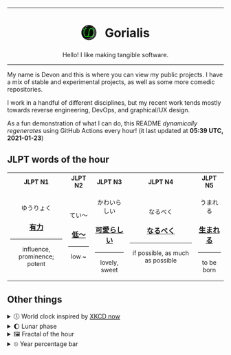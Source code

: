 ***

<h1 align="center">
<sub>
    <img src="readme/resources/avatar.png" height="36">
</sub>
&nbsp;
Gorialis
</h1>
<p align="center">
Hello! I like making tangible software.
</p>

***

My name is Devon and this is where you can view my public projects. I have a mix of stable and experimental projects, as well as some more comedic repositories.

I work in a handful of different disciplines, but my recent work tends mostly towards reverse engineering, DevOps, and graphical/UX design.

As a fun demonstration of what I can do, this README *dynamically regenerates* using GitHub Actions every hour! (it last updated at **05:39 UTC, 2021-01-23**)

<h2>JLPT words of the hour</h2>
<table>
    <tr>
        <th>JLPT N1</th>
        <th>JLPT N2</th>
        <th>JLPT N3</th>
        <th>JLPT N4</th>
        <th>JLPT N5</th>
    </tr>
    <tr>
        <td>
            <p align="center">ゆうりょく</p>
            <h3 align="center"><b><a href="https://jisho.org/search/%E6%9C%89%E5%8A%9B">有力</a></b></h3>
            <hr>
            <p align="center">influence,<wbr> prominence;<br> potent</p>
        </td>
        <td>
            <p align="center">てい～</p>
            <h3 align="center"><b><a href="https://jisho.org/search/%E4%BD%8E%EF%BD%9E">低～</a></b></h3>
            <hr>
            <p align="center">low ~</p>
        </td>
        <td>
            <p align="center">かわいらしい</p>
            <h3 align="center"><b><a href="https://jisho.org/search/%E5%8F%AF%E6%84%9B%E3%82%89%E3%81%97%E3%81%84">可愛らしい</a></b></h3>
            <hr>
            <p align="center">lovely,<wbr> sweet</p>
        </td>
        <td>
            <p align="center">なるべく</p>
            <h3 align="center"><b><a href="https://jisho.org/search/%E3%81%AA%E3%82%8B%E3%81%B9%E3%81%8F">なるべく</a></b></h3>
            <hr>
            <p align="center">if possible,<wbr> as much as possible</p>
        </td>
        <td>
            <p align="center">うまれる</p>
            <h3 align="center"><b><a href="https://jisho.org/search/%E7%94%9F%E3%81%BE%E3%82%8C%E3%82%8B">生まれる</a></b></h3>
            <hr>
            <p align="center">to be born</p>
        </td>
    </tr>
</table>

<h2>Other things</h2>
<details>
<summary>🕔  World clock inspired by <a href="https://xkcd.com/now">XKCD now</a></summary>

> <img src="generated/now.png" width="512">

</details>
<details>
<summary>🌔 Lunar phase</summary>

The moon is approximately 36.00% through its phase (Waxing Gibbous).

</details>
<details>
<summary>&#x1f5bc; Fractal of the hour</summary>

> <img src="generated/fractal.png" width="512">

</details>
<details>
<summary>&#x23f2; Year percentage bar</summary>
<pre><code>2021 [█▁▁▁▁▁▁▁▁▁▁▁▁▁▁▁▁▁▁▁] 6.09%</code></pre>
</details>
